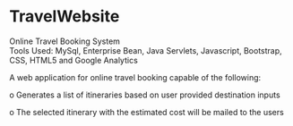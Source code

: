 # TravelWebsite
Online Travel Booking System                                                                                                                             
Tools Used: MySql, Enterprise Bean, Java Servlets, Javascript, Bootstrap, CSS, HTML5 and Google Analytics


A web application for online travel booking capable of the following:


o	Generates a list of itineraries based on user provided destination inputs


o	The selected itinerary with the estimated cost will be mailed to the users
